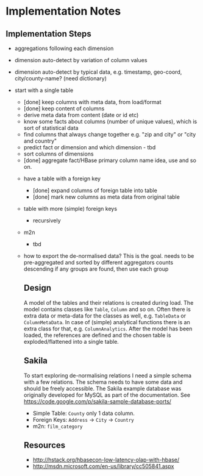 Implementation Notes
====================

Implementation Steps
--------------------

* aggregations following each dimension
* dimension auto-detect by variation of column values
* dimension auto-detect by typical data, e.g. timestamp, geo-coord, city/county-name? (need dictionary)

* start with a single table
  * [done] keep columns with meta data, from load/format
  * [done] keep content of columns
  * derive meta data from content (date or id etc)
  * know some facts about columns (number of unique values), which is sort of statistical data
  * find columns that always change together e.g. "zip and city" or "city and country"
  * predict fact or dimension and which dimension - tbd
  * sort columns of dimensions
  * [done] aggregate fact/HBase primary column name idea, use <table>_<smallest dimension>_<next> and so on.
    
* have a table with a foreign key
  * [done] expand columns of foreign table into table
  * [done] mark new columns as meta data from original table
    
* table with more (simple) foreign keys
  * recursively

* m2n
  * tbd

* how to export the de-normalised data?
  This is the goal. needs to be pre-aggregated and sorted by different aggregators counts descending
  if any groups are found, then use each group


Design
------

A model of the tables and their relations is created during load.
The model contains classes like `Table`, `Column` and so on. Often there is extra
data or meta-data for the classes as well, e.g. `TableData` or `ColumnMetaData`. In case of
(simple) analytical functions there is an extra class for that, e.g. `ColumnAnalytics`.
After the model has been loaded, the references are defined and the chosen table is
exploded/flattened into a single table.


Sakila
------

To start exploring de-normalising relations I need a simple schema with a few relations.
The schema needs to have some data and should be freely accessible. The Sakila example 
database was originally developed for MySQL as part of the documentation. 
See https://code.google.com/p/sakila-sample-database-ports/

* Simple Table: `County` only 1 data column. 
* Foreign Keys: `Address` -> `City` -> `Country`
* m2n: `film_category`

Resources
---------

* http://hstack.org/hbasecon-low-latency-olap-with-hbase/
* http://msdn.microsoft.com/en-us/library/cc505841.aspx
